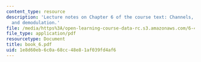 ```yaml
---
content_type: resource
description: 'Lecture notes on Chapter 6 of the course text: Channels, modulation,
  and demodulation.'
file: /media/https%3A/open-learning-course-data-rc.s3.amazonaws.com/6-450-principles-of-digital-communications-i-fall-2006/1e8d60eb6c0a68cc48e81af039fd4af6_book_6.pdf
file_type: application/pdf
resourcetype: Document
title: book_6.pdf
uid: 1e8d60eb-6c0a-68cc-48e8-1af039fd4af6
---
```

